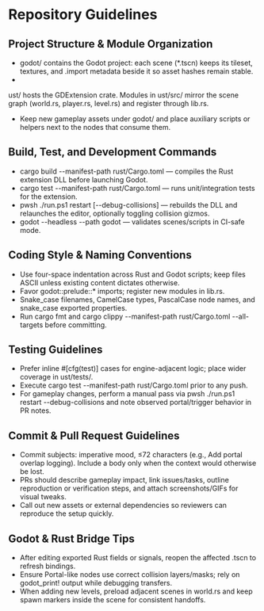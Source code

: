 # Repository Guidelines

## Project Structure & Module Organization
- godot/ contains the Godot project: each scene (*.tscn) keeps its tileset, textures, and .import metadata beside it so asset hashes remain stable.
- ust/ hosts the GDExtension crate. Modules in ust/src/ mirror the scene graph (world.rs, player.rs, level.rs) and register through lib.rs.
- Keep new gameplay assets under godot/ and place auxiliary scripts or helpers next to the nodes that consume them.

## Build, Test, and Development Commands
- cargo build --manifest-path rust/Cargo.toml — compiles the Rust extension DLL before launching Godot.
- cargo test --manifest-path rust/Cargo.toml — runs unit/integration tests for the extension.
- pwsh ./run.ps1 restart [--debug-collisions] — rebuilds the DLL and relaunches the editor, optionally toggling collision gizmos.
- godot --headless --path godot — validates scenes/scripts in CI-safe mode.

## Coding Style & Naming Conventions
- Use four-space indentation across Rust and Godot scripts; keep files ASCII unless existing content dictates otherwise.
- Favor godot::prelude::* imports; register new modules in lib.rs.
- Snake_case filenames, CamelCase types, PascalCase node names, and snake_case exported properties.
- Run cargo fmt and cargo clippy --manifest-path rust/Cargo.toml --all-targets before committing.

## Testing Guidelines
- Prefer inline #[cfg(test)] cases for engine-adjacent logic; place wider coverage in ust/tests/.
- Execute cargo test --manifest-path rust/Cargo.toml prior to any push.
- For gameplay changes, perform a manual pass via pwsh ./run.ps1 restart --debug-collisions and note observed portal/trigger behavior in PR notes.

## Commit & Pull Request Guidelines
- Commit subjects: imperative mood, ≤72 characters (e.g., Add portal overlap logging). Include a body only when the context would otherwise be lost.
- PRs should describe gameplay impact, link issues/tasks, outline reproduction or verification steps, and attach screenshots/GIFs for visual tweaks.
- Call out new assets or external dependencies so reviewers can reproduce the setup quickly.

## Godot & Rust Bridge Tips
- After editing exported Rust fields or signals, reopen the affected .tscn to refresh bindings.
- Ensure Portal-like nodes use correct collision layers/masks; rely on godot_print! output while debugging transfers.
- When adding new levels, preload adjacent scenes in world.rs and keep spawn markers inside the scene for consistent handoffs.
